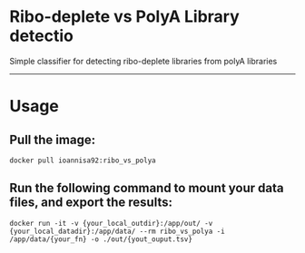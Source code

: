 # Ribo-deplete vs PolyA Library detectio

Simple classifier for detecting ribo-deplete libraries from polyA libraries

---
# Usage

## Pull the image:

```
docker pull ioannisa92:ribo_vs_polya
```

## Run the following command to mount your data files, and export the results:

```
docker run -it -v {your_local_outdir}:/app/out/ -v {your_local_datadir}:/app/data/ --rm ribo_vs_polya -i /app/data/{your_fn} -o ./out/{yout_ouput.tsv}
```
